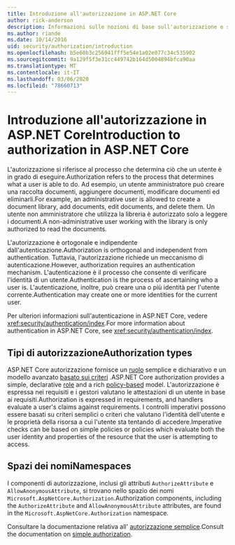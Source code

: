 ```yaml
---
title: Introduzione all'autorizzazione in ASP.NET Core
author: rick-anderson
description: Informazioni sulle nozioni di base sull'autorizzazione e sul funzionamento dell'autorizzazione nelle app ASP.NET Core.
ms.author: riande
ms.date: 10/14/2016
uid: security/authorization/introduction
ms.openlocfilehash: b5e60b3c256941fff5e54e1a02e077c34c535902
ms.sourcegitcommit: 9a129f5f3e31cc449742b164d5004894bfca90aa
ms.translationtype: MT
ms.contentlocale: it-IT
ms.lasthandoff: 03/06/2020
ms.locfileid: "78660713"
---
```

# <a name="introduction-to-authorization-in-aspnet-core"></a><span data-ttu-id="a531b-103">Introduzione all'autorizzazione in ASP.NET Core</span><span class="sxs-lookup"><span data-stu-id="a531b-103">Introduction to authorization in ASP.NET Core</span></span>

<a name="security-authorization-introduction"></a>

<span data-ttu-id="a531b-104">L'autorizzazione si riferisce al processo che determina ciò che un utente è in grado di eseguire.</span><span class="sxs-lookup"><span data-stu-id="a531b-104">Authorization refers to the process that determines what a user is able to do.</span></span> <span data-ttu-id="a531b-105">Ad esempio, un utente amministratore può creare una raccolta documenti, aggiungere documenti, modificare documenti ed eliminarli.</span><span class="sxs-lookup"><span data-stu-id="a531b-105">For example, an administrative user is allowed to create a document library, add documents, edit documents, and delete them.</span></span> <span data-ttu-id="a531b-106">Un utente non amministratore che utilizza la libreria è autorizzato solo a leggere i documenti.</span><span class="sxs-lookup"><span data-stu-id="a531b-106">A non-administrative user working with the library is only authorized to read the documents.</span></span>

<span data-ttu-id="a531b-107">L'autorizzazione è ortogonale e indipendente dall'autenticazione.</span><span class="sxs-lookup"><span data-stu-id="a531b-107">Authorization is orthogonal and independent from authentication.</span></span> <span data-ttu-id="a531b-108">Tuttavia, l'autorizzazione richiede un meccanismo di autenticazione.</span><span class="sxs-lookup"><span data-stu-id="a531b-108">However, authorization requires an authentication mechanism.</span></span> <span data-ttu-id="a531b-109">L'autenticazione è il processo che consente di verificare l'identità di un utente.</span><span class="sxs-lookup"><span data-stu-id="a531b-109">Authentication is the process of ascertaining who a user is.</span></span> <span data-ttu-id="a531b-110">L'autenticazione, inoltre, può creare una o più identità per l'utente corrente.</span><span class="sxs-lookup"><span data-stu-id="a531b-110">Authentication may create one or more identities for the current user.</span></span>

<span data-ttu-id="a531b-111">Per ulteriori informazioni sull'autenticazione in ASP.NET Core, vedere <xref:security/authentication/index>.</span><span class="sxs-lookup"><span data-stu-id="a531b-111">For more information about authentication in ASP.NET Core, see <xref:security/authentication/index>.</span></span>

## <a name="authorization-types"></a><span data-ttu-id="a531b-112">Tipi di autorizzazione</span><span class="sxs-lookup"><span data-stu-id="a531b-112">Authorization types</span></span>

<span data-ttu-id="a531b-113">ASP.NET Core autorizzazione fornisce un [ruolo](xref:security/authorization/roles) semplice e dichiarativo e un modello avanzato [basato sui criteri](xref:security/authorization/policies) .</span><span class="sxs-lookup"><span data-stu-id="a531b-113">ASP.NET Core authorization provides a simple, declarative [role](xref:security/authorization/roles) and a rich [policy-based](xref:security/authorization/policies) model.</span></span> <span data-ttu-id="a531b-114">L'autorizzazione è espressa nei requisiti e i gestori valutano le attestazioni di un utente in base ai requisiti.</span><span class="sxs-lookup"><span data-stu-id="a531b-114">Authorization is expressed in requirements, and handlers evaluate a user's claims against requirements.</span></span> <span data-ttu-id="a531b-115">I controlli imperativi possono essere basati su criteri semplici o criteri che valutano l'identità dell'utente e le proprietà della risorsa a cui l'utente sta tentando di accedere.</span><span class="sxs-lookup"><span data-stu-id="a531b-115">Imperative checks can be based on simple policies or policies which evaluate both the user identity and properties of the resource that the user is attempting to access.</span></span>

## <a name="namespaces"></a><span data-ttu-id="a531b-116">Spazi dei nomi</span><span class="sxs-lookup"><span data-stu-id="a531b-116">Namespaces</span></span>

<span data-ttu-id="a531b-117">I componenti di autorizzazione, inclusi gli attributi `AuthorizeAttribute` e `AllowAnonymousAttribute`, si trovano nello spazio dei nomi `Microsoft.AspNetCore.Authorization`.</span><span class="sxs-lookup"><span data-stu-id="a531b-117">Authorization components, including the `AuthorizeAttribute` and `AllowAnonymousAttribute` attributes, are found in the `Microsoft.AspNetCore.Authorization` namespace.</span></span>

<span data-ttu-id="a531b-118">Consultare la documentazione relativa all' [autorizzazione semplice](xref:security/authorization/simple).</span><span class="sxs-lookup"><span data-stu-id="a531b-118">Consult the documentation on [simple authorization](xref:security/authorization/simple).</span></span>
